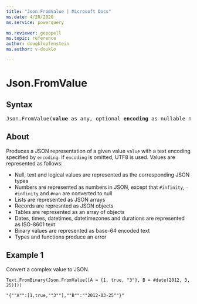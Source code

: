 ```yaml
---
title: "Json.FromValue | Microsoft Docs"
ms.date: 4/20/2020
ms.service: powerquery

ms.reviewer: gepopell
ms.topic: reference
author: dougklopfenstein
ms.author: v-douklo

---
```

# Json.FromValue

## Syntax

<pre>
Json.FromValue(<b>value</b> as any, optional <b>encoding</b> as nullable number) as binary  
</pre>
  
## About  
<p>Produces a JSON representation of a given value <code>value</code> with a text encoding specified by <code>encoding</code>. If <code>encoding</code> is omitted, UTF8 is used. Values are represented as follows:</p> <ul> <li>Null, text and logical values are represented as the corresponding JSON types</li> <li>Numbers are represented as numbers in JSON, except that <code>#infinity</code>, <code>-#infinity</code> and <code>#nan</code> are converted to null</li> <li>Lists are represented as JSON arrays</li> <li>Records are represnted as JSON objects</li> <li>Tables are represented as an array of objects</li> <li>Dates, times, datetimes, datetimezones and durations are represented as ISO-8601 text</li> <li>Binary values are represented as base-64 encoded text</li> <li>Types and functions produce an error</li> </ul> 

## Example 1
Convert a complex value to JSON.

```powerquery-m
Text.FromBinary(Json.FromValue([A = {1, true, "3"}, B = #date(2012, 3, 25)]))
```

`"{""A"":[1,true,""3""],""B"":""2012-03-25""}"`
